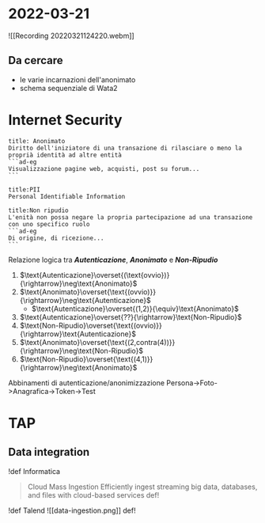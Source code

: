# 2022-03-21
![[Recording 20220321124220.webm]]
## Da cercare
- le varie incarnazioni dell'anonimato
- schema sequenziale di Wata2
# Internet Security
````ad-def
title: Anonimato
Diritto dell'iniziatore di una transazione di rilasciare o meno la proprià identità ad altre entità
```ad-eg
Visualizzazione pagine web, acquisti, post su forum...
```
````

```ad-def
title:PII
Personal Identifiable Information
```

````ad-def
title:Non ripudio
L'enità non possa negare la propria partecipazione ad una transazione con uno specifico ruolo
```ad-eg
Di origine, di ricezione...
```
````

Relazione logica tra ***Autenticazione***, ***Anonimato*** e ***Non-Ripudio***

1. $\text{Autenticazione}\overset{(\text{ovvio})}{\rightarrow}\neg\text{Anonimato}$
2. $\text{Anonimato}\overset{\text{(ovvio)}}{\rightarrow}\neg\text{Autenticazione}$
   - $\text{Autenticazione}\overset{(1,2)}{\equiv}\text{Anonimato}$
3. $\text{Autenticazione}\overset{??}{\rightarrow}\text{Non-Ripudio}$
4. $\text{Non-Ripudio}\overset{\text{(ovvio)}}{\rightarrow}\text{Autenticazione}$
5. $\text{Anonimato}\overset{\text{(2,contra(4))}}{\rightarrow}\neg\text{Non-Ripudio}$
6. $\text{Non-Ripudio}\overset{\text{(4,1)}}{\rightarrow}\neg\text{Anonimato}$

Abbinamenti di autenticazione/anonimizzazione
Persona->Foto->Anagrafica->Token->Test
# TAP
## Data integration
!def Informatica
>Cloud Mass Ingestion Efficiently ingest streaming big data, databases, and files with  cloud-based services
def!

!def Talend
![[data-ingestion.png]]
def!
